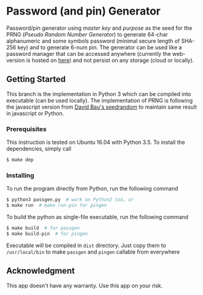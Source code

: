 # Password (and pin) Generator

Password/pin generator using *master key* and *purpose* as the seed for the PRNG (*Pseudo Random Number Generator*) to generate 64-char alphanumeric and some symbols password (minimal secure length of SHA-256 key) and to generate 6-num pin. The generator can be used like a password manager that can be accessed anywhere (currently the web-version is hosted on [here](https://passgen.netlify.com)) and not persist on any storage (cloud or locally).

## Getting Started

This branch is the implementation in Python 3 which can be compiled into executable (can be used locally). The implementation of PRNG is following the javascript version from [David Bau's seedrandom](https://github.com/davidbau/seedrandom) to maintain same result in javascript or Python.

### Prerequisites

This instruction is tested on Ubuntu 16.04 with Python 3.5. To install the dependencies, simply call

```bash
$ make dep
```

### Installing

To run the program directly from Python, run the following command

```bash
$ python3 passgen.py  # work on Python2 too, or
$ make run  # make run-pin for pingen
```

To build the python as single-file executable, run the following command

```bash
$ make build  # for passgen
$ make build-pin  # for pingen
```

Executable will be compiled in `dist` directory. Just copy them to `/usr/local/bin` to make `passgen` and `pingen` callable from everywhere

## Acknowledgment

This app doesn't have any warranty. Use this app on your risk.